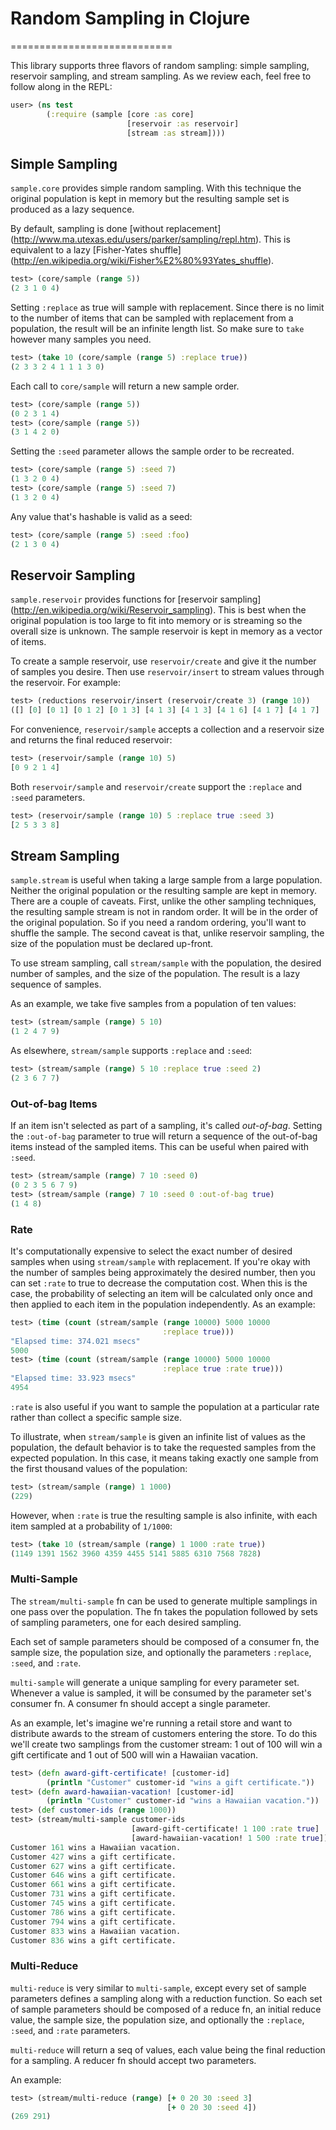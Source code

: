 
# Random Sampling in Clojure
============================

This library supports three flavors of random sampling: simple
sampling, reservoir sampling, and stream sampling. As we review each,
feel free to follow along in the REPL:

```clojure
user> (ns test
        (:require (sample [core :as core]
                          [reservoir :as reservoir]
                          [stream :as stream])))
```

## Simple Sampling

`sample.core` provides simple random sampling.  With this technique
the original population is kept in memory but the resulting sample set
is produced as a lazy sequence.

By default, sampling is done [without replacement]
(http://www.ma.utexas.edu/users/parker/sampling/repl.htm). This
is equivalent to a lazy [Fisher-Yates shuffle]
(http://en.wikipedia.org/wiki/Fisher%E2%80%93Yates_shuffle).

```clojure
test> (core/sample (range 5))
(2 3 1 0 4)
```

Setting `:replace` as true will sample with replacement.  Since there
is no limit to the number of items that can be sampled with
replacement from a population, the result will be an infinite length
list.  So make sure to `take` however many samples you need.

```clojure
test> (take 10 (core/sample (range 5) :replace true))
(2 3 3 2 4 1 1 1 3 0)
```

Each call to `core/sample` will return a new sample order.

```clojure
test> (core/sample (range 5))
(0 2 3 1 4)
test> (core/sample (range 5))
(3 1 4 2 0)
```

Setting the `:seed` parameter allows the sample order to be recreated.

```clojure
test> (core/sample (range 5) :seed 7)
(1 3 2 0 4)
test> (core/sample (range 5) :seed 7)
(1 3 2 0 4)
```

Any value that's hashable is valid as a seed:

```clojure
test> (core/sample (range 5) :seed :foo)
(2 1 3 0 4)
```

## Reservoir Sampling

`sample.reservoir` provides functions for [reservoir sampling]
(http://en.wikipedia.org/wiki/Reservoir_sampling).  This is best when
the original population is too large to fit into memory or is
streaming so the overall size is unknown.  The sample reservoir is
kept in memory as a vector of items.

To create a sample reservoir, use `reservoir/create` and give it the
number of samples you desire.  Then use `reservoir/insert` to stream
values through the reservoir.  For example:

```clojure
test> (reductions reservoir/insert (reservoir/create 3) (range 10))
([] [0] [0 1] [0 1 2] [0 1 3] [4 1 3] [4 1 3] [4 1 6] [4 1 7] [4 1 7] [4 1 9])
```

For convenience, `reservoir/sample` accepts a collection and a
reservoir size and returns the final reduced reservoir:

```clojure
test> (reservoir/sample (range 10) 5)
[0 9 2 1 4]
```

Both `reservoir/sample` and `reservoir/create` support the `:replace`
and `:seed` parameters.

```clojure
test> (reservoir/sample (range 10) 5 :replace true :seed 3)
[2 5 3 3 8]
```

## Stream Sampling

`sample.stream` is useful when taking a large sample from a large
population. Neither the original population or the resulting sample
are kept in memory.  There are a couple of caveats.  First, unlike the
other sampling techniques, the resulting sample stream is not in
random order.  It will be in the order of the original population.  So
if you need a random ordering, you'll want to shuffle the sample.  The
second caveat is that, unlike reservoir sampling, the size of the
population must be declared up-front.

To use stream sampling, call `stream/sample` with the population, the
desired number of samples, and the size of the population.  The result
is a lazy sequence of samples.

As an example, we take five samples from a population of ten values:

```clojure
test> (stream/sample (range) 5 10)
(1 2 4 7 9)
```

As elsewhere, `stream/sample` supports `:replace` and `:seed`:

```clojure
test> (stream/sample (range) 5 10 :replace true :seed 2)
(2 3 6 7 7)
```

### Out-of-bag Items

If an item isn't selected as part of a sampling, it's called
*out-of-bag*.  Setting the `:out-of-bag` parameter to true will return
a sequence of the out-of-bag items instead of the sampled items.  This
can be useful when paired with `:seed`.

```clojure
test> (stream/sample (range) 7 10 :seed 0)
(0 2 3 5 6 7 9)
test> (stream/sample (range) 7 10 :seed 0 :out-of-bag true)
(1 4 8)
```

### Rate

It's computationally expensive to select the exact number of desired
samples when using `stream/sample` with replacement.  If you're okay
with the number of samples being approximately the desired number,
then you can set `:rate` to true to decrease the computation cost.
When this is the case, the probability of selecting an item will be
calculated only once and then applied to each item in the population
independently.  As an example:

```clojure
test> (time (count (stream/sample (range 10000) 5000 10000
                                  :replace true)))
"Elapsed time: 374.021 msecs"
5000
test> (time (count (stream/sample (range 10000) 5000 10000
                                  :replace true :rate true)))
"Elapsed time: 33.923 msecs"
4954
```

`:rate` is also useful if you want to sample the population at a
particular rate rather than collect a specific sample size.

To illustrate, when `stream/sample` is given an infinite list of
values as the population, the default behavior is to take the
requested samples from the expected population.  In this case, it
means taking exactly one sample from the first thousand values of the
population:

```clojure
test> (stream/sample (range) 1 1000)
(229)
```

However, when `:rate` is true the resulting sample is also infinite,
with each item sampled at a probability of `1/1000`:

```clojure
test> (take 10 (stream/sample (range) 1 1000 :rate true))
(1149 1391 1562 3960 4359 4455 5141 5885 6310 7568 7828)
```

### Multi-Sample

The `stream/multi-sample` fn can be used to generate multiple
samplings in one pass over the population.  The fn takes the
population followed by sets of sampling parameters, one for each
desired sampling.

Each set of sample parameters should be composed of a consumer fn, the
sample size, the population size, and optionally the parameters
`:replace`, `:seed`, and `:rate`.

`multi-sample` will generate a unique sampling for every parameter
set.  Whenever a value is sampled, it will be consumed by the
parameter set's consumer fn.  A consumer fn should accept a single
parameter.

As an example, let's imagine we're running a retail store and want to
distribute awards to the stream of customers entering the store.  To
do this we'll create two samplings from the customer stream: 1 out of
100 will win a gift certificate and 1 out of 500 will win a Hawaiian
vacation.

```clojure
test> (defn award-gift-certificate! [customer-id]
        (println "Customer" customer-id "wins a gift certificate."))
test> (defn award-hawaiian-vacation! [customer-id]
        (println "Customer" customer-id "wins a Hawaiian vacation."))
test> (def customer-ids (range 1000))
test> (stream/multi-sample customer-ids
                           [award-gift-certificate! 1 100 :rate true]
                           [award-hawaiian-vacation! 1 500 :rate true])
Customer 161 wins a Hawaiian vacation.
Customer 427 wins a gift certificate.
Customer 627 wins a gift certificate.
Customer 646 wins a gift certificate.
Customer 661 wins a gift certificate.
Customer 731 wins a gift certificate.
Customer 745 wins a gift certificate.
Customer 786 wins a gift certificate.
Customer 794 wins a gift certificate.
Customer 833 wins a Hawaiian vacation.
Customer 836 wins a gift certificate.
```

### Multi-Reduce

`multi-reduce` is very similar to `multi-sample`, except every set of
sample parameters defines a sampling along with a reduction function.
So each set of sample parameters should be composed of a reduce fn, an
initial reduce value, the sample size, the population size, and
optionally the `:replace`, `:seed`, and `:rate` parameters.

`multi-reduce` will return a seq of values, each value being the final
reduction for a sampling.  A reducer fn should accept two parameters.

An example:

```clojure
test> (stream/multi-reduce (range) [+ 0 20 30 :seed 3]
                                   [+ 0 20 30 :seed 4])
(269 291)
```
